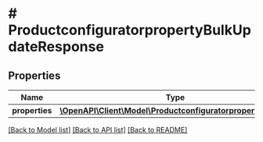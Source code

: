 # # ProductconfiguratorpropertyBulkUpdateResponse


## Properties 


Name | Type | Description | Notes
------------ | ------------- | ------------- | -------------
**properties**| [**\OpenAPI\Client\Model\ProductconfiguratorpropertyEntity[]**](ProductconfiguratorpropertyEntity.md) |   | [optional]


[[Back to Model list]](../../README.md#models) [[Back to API list]](../../README.md#endpoints) [[Back to README]](../../README.md)

